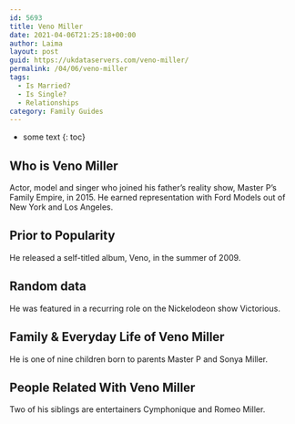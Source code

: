 ```yaml
---
id: 5693
title: Veno Miller
date: 2021-04-06T21:25:18+00:00
author: Laima
layout: post
guid: https://ukdataservers.com/veno-miller/
permalink: /04/06/veno-miller
tags:
  - Is Married?
  - Is Single?
  - Relationships
category: Family Guides
---
```


* some text
{: toc}


## Who is Veno Miller
                  
                  
                  
Actor, model and singer who joined his father&#8217;s reality show, Master P&#8217;s Family Empire, in 2015. He earned representation with Ford Models out of New York and Los Angeles.
                  
              
            
              
            
                
                
                
## Prior to Popularity
                  
                  
                  
He released a self-titled album, Veno, in the summer of 2009.
                  
              
            
              
            
                
                
                
## Random data
                  
                  
                  
He was featured in a recurring role on the Nickelodeon show Victorious.
                  
              
            
              
            
                
                
                
## Family & Everyday Life of Veno Miller
                  
                  
                  
He is one of nine children born to parents Master P and Sonya Miller.
                  
              
            
              
            
                
                
                
## People Related With Veno Miller
                  
                  
                  
Two of his siblings are entertainers Cymphonique and Romeo Miller.
                  
              
            
              
            
                
              
            
              
              
            
            
              
            
          
          
          